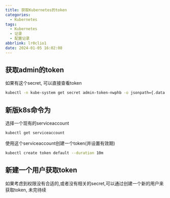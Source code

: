```yaml
---
title: 获取Kubernetes的token
categories:
  - Kubernetes
tags:
  - Kubernetes
  - 记录
  - 配置记录
abbrlink: lr0clio1
date: 2024-01-05 16:02:08
---
```



## 获取admin的token

如果有这个secret, 可以直接查看token
```bash
kubectl -n kube-system get secret admin-token-nwphb -o jsonpath={.data.token} | base64 -d
```

## 新版k8s命令为

选择一个现有的serviceaccount

```bash
kubectl get serviceaccount
```

使用这个serviceaccount创建一个token(并设置有效期)

```bash
kubectl create token default --duration 10m
```


## 新建一个用户获取token

如果考虑到权限没有合适的,或者没有相关的secret,可以通过创建一个新的用户来获取token, 未完待续